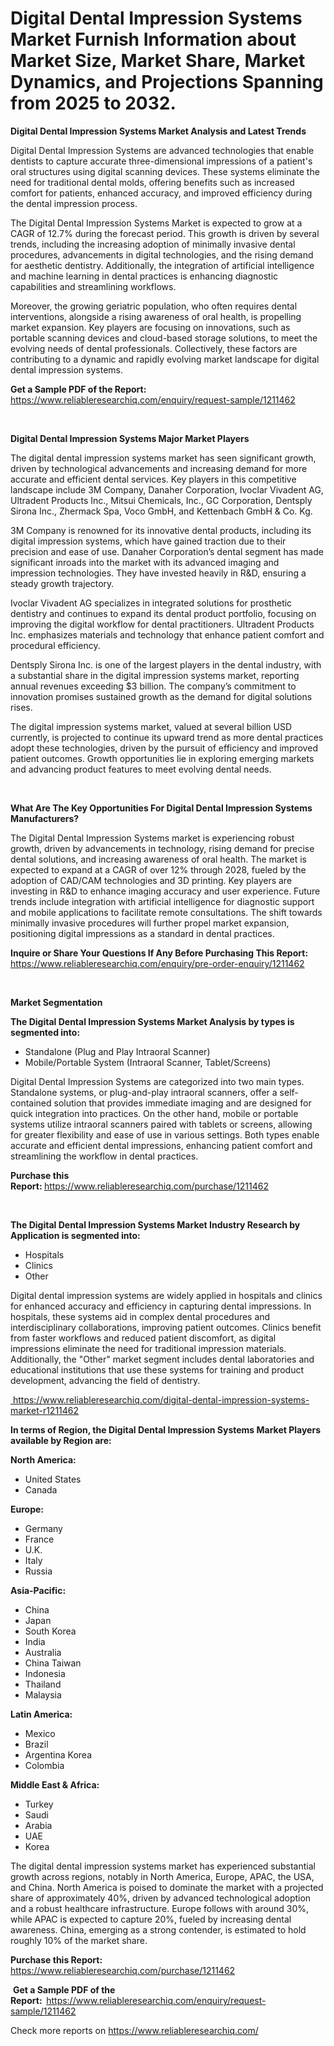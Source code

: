 <p><h1>Digital Dental Impression Systems Market Furnish Information about Market Size, Market Share, Market Dynamics, and Projections Spanning from 2025 to 2032.</h1></p><p><strong>Digital Dental Impression Systems Market Analysis and Latest Trends</strong></p>
<p><p>Digital Dental Impression Systems are advanced technologies that enable dentists to capture accurate three-dimensional impressions of a patient's oral structures using digital scanning devices. These systems eliminate the need for traditional dental molds, offering benefits such as increased comfort for patients, enhanced accuracy, and improved efficiency during the dental impression process.</p><p>The Digital Dental Impression Systems Market is expected to grow at a CAGR of 12.7% during the forecast period. This growth is driven by several trends, including the increasing adoption of minimally invasive dental procedures, advancements in digital technologies, and the rising demand for aesthetic dentistry. Additionally, the integration of artificial intelligence and machine learning in dental practices is enhancing diagnostic capabilities and streamlining workflows.</p><p>Moreover, the growing geriatric population, who often requires dental interventions, alongside a rising awareness of oral health, is propelling market expansion. Key players are focusing on innovations, such as portable scanning devices and cloud-based storage solutions, to meet the evolving needs of dental professionals. Collectively, these factors are contributing to a dynamic and rapidly evolving market landscape for digital dental impression systems. </p></p>
<p><strong>Get a Sample PDF of the Report:&nbsp;</strong> <a href="https://www.reliableresearchiq.com/enquiry/request-sample/1211462?utm_campaign=1835&utm_medium=2&utm_source=Github&utm_content=ia&utm_term=24032025&utm_id=digital-dental-impression-systems">https://www.reliableresearchiq.com/enquiry/request-sample/1211462</a></p>
<p>&nbsp;</p>
<p><strong>Digital Dental Impression Systems Major Market Players</strong></p>
<p><p>The digital dental impression systems market has seen significant growth, driven by technological advancements and increasing demand for more accurate and efficient dental services. Key players in this competitive landscape include 3M Company, Danaher Corporation, Ivoclar Vivadent AG, Ultradent Products Inc., Mitsui Chemicals, Inc., GC Corporation, Dentsply Sirona Inc., Zhermack Spa, Voco GmbH, and Kettenbach GmbH & Co. Kg.</p><p>3M Company is renowned for its innovative dental products, including its digital impression systems, which have gained traction due to their precision and ease of use. Danaher Corporation’s dental segment has made significant inroads into the market with its advanced imaging and impression technologies. They have invested heavily in R&D, ensuring a steady growth trajectory.</p><p>Ivoclar Vivadent AG specializes in integrated solutions for prosthetic dentistry and continues to expand its dental product portfolio, focusing on improving the digital workflow for dental practitioners. Ultradent Products Inc. emphasizes materials and technology that enhance patient comfort and procedural efficiency.</p><p>Dentsply Sirona Inc. is one of the largest players in the dental industry, with a substantial share in the digital impression systems market, reporting annual revenues exceeding $3 billion. The company’s commitment to innovation promises sustained growth as the demand for digital solutions rises.</p><p>The digital impression systems market, valued at several billion USD currently, is projected to continue its upward trend as more dental practices adopt these technologies, driven by the pursuit of efficiency and improved patient outcomes. Growth opportunities lie in exploring emerging markets and advancing product features to meet evolving dental needs.</p></p>
<p>&nbsp;</p>
<p><strong>What Are The Key Opportunities For Digital Dental Impression Systems Manufacturers?</strong></p>
<p><p>The Digital Dental Impression Systems market is experiencing robust growth, driven by advancements in technology, rising demand for precise dental solutions, and increasing awareness of oral health. The market is expected to expand at a CAGR of over 12% through 2028, fueled by the adoption of CAD/CAM technologies and 3D printing. Key players are investing in R&D to enhance imaging accuracy and user experience. Future trends include integration with artificial intelligence for diagnostic support and mobile applications to facilitate remote consultations. The shift towards minimally invasive procedures will further propel market expansion, positioning digital impressions as a standard in dental practices.</p></p>
<p><strong>Inquire or Share Your Questions If Any Before Purchasing This Report:</strong> <a href="https://www.reliableresearchiq.com/enquiry/pre-order-enquiry/1211462?utm_campaign=1835&utm_medium=2&utm_source=Github&utm_content=ia&utm_term=24032025&utm_id=digital-dental-impression-systems">https://www.reliableresearchiq.com/enquiry/pre-order-enquiry/1211462</a></p>
<p>&nbsp;</p>
<p><strong>Market Segmentation</strong></p>
<p><strong>The Digital Dental Impression Systems Market Analysis by types is segmented into:</strong></p>
<p><ul><li>Standalone (Plug and Play Intraoral Scanner)</li><li>Mobile/Portable System (Intraoral Scanner, Tablet/Screens)</li></ul></p>
<p><p>Digital Dental Impression Systems are categorized into two main types. Standalone systems, or plug-and-play intraoral scanners, offer a self-contained solution that provides immediate imaging and are designed for quick integration into practices. On the other hand, mobile or portable systems utilize intraoral scanners paired with tablets or screens, allowing for greater flexibility and ease of use in various settings. Both types enable accurate and efficient dental impressions, enhancing patient comfort and streamlining the workflow in dental practices.</p></p>
<p><strong>Purchase this Report:&nbsp;</strong><a href="https://www.reliableresearchiq.com/purchase/1211462?utm_campaign=1835&utm_medium=2&utm_source=Github&utm_content=ia&utm_term=24032025&utm_id=digital-dental-impression-systems">https://www.reliableresearchiq.com/purchase/1211462</a></p>
<p>&nbsp;</p>
<p><strong>The Digital Dental Impression Systems Market Industry Research by Application is segmented into:</strong></p>
<p><ul><li>Hospitals</li><li>Clinics</li><li>Other</li></ul></p>
<p><p>Digital dental impression systems are widely applied in hospitals and clinics for enhanced accuracy and efficiency in capturing dental impressions. In hospitals, these systems aid in complex dental procedures and interdisciplinary collaborations, improving patient outcomes. Clinics benefit from faster workflows and reduced patient discomfort, as digital impressions eliminate the need for traditional impression materials. Additionally, the "Other" market segment includes dental laboratories and educational institutions that use these systems for training and product development, advancing the field of dentistry.</p></p>
<p><a href="https://www.reliableresearchiq.com/digital-dental-impression-systems-market-r1211462?utm_campaign=1835&utm_medium=2&utm_source=Github&utm_content=ia&utm_term=24032025&utm_id=digital-dental-impression-systems">&nbsp;https://www.reliableresearchiq.com/digital-dental-impression-systems-market-r1211462</a></p>
<p><strong>In terms of Region, the Digital Dental Impression Systems Market Players available by Region are:</strong></p>
<p>
    <p> <strong> North America: </strong>
        <ul>
            <li>United States</li>
            <li>Canada</li>
        </ul>
        </p> 
    <p> <strong> Europe: </strong>
        <ul>
            <li>Germany</li>
            <li>France</li>
            <li>U.K.</li>
            <li>Italy</li>
            <li>Russia</li>
        </ul>
        </p> 
    <p> <strong> Asia-Pacific: </strong>
        <ul>
            <li>China</li>
            <li>Japan</li>
            <li>South Korea</li>
            <li>India</li>
            <li>Australia</li>
            <li>China Taiwan</li>
            <li>Indonesia</li>
            <li>Thailand</li>
            <li>Malaysia</li>
        </ul>
        </p> 
    <p> <strong> Latin America: </strong>
        <ul>
            <li>Mexico</li>
            <li>Brazil</li>
            <li>Argentina Korea</li>
            <li>Colombia</li>
        </ul>
        </p> 
    <p> <strong> Middle East & Africa: </strong>
        <ul>
            <li>Turkey</li>
            <li>Saudi</li>
            <li>Arabia</li>
            <li>UAE</li>
            <li>Korea</li>
        </ul>
    </p>
    </p>
<p><p>The digital dental impression systems market has experienced substantial growth across regions, notably in North America, Europe, APAC, the USA, and China. North America is poised to dominate the market with a projected share of approximately 40%, driven by advanced technological adoption and a robust healthcare infrastructure. Europe follows with around 30%, while APAC is expected to capture 20%, fueled by increasing dental awareness. China, emerging as a strong contender, is estimated to hold roughly 10% of the market share.</p></p>
<p><strong>Purchase this Report: </strong><a href="https://www.reliableresearchiq.com/purchase/1211462?utm_campaign=1835&utm_medium=2&utm_source=Github&utm_content=ia&utm_term=24032025&utm_id=digital-dental-impression-systems">https://www.reliableresearchiq.com/purchase/1211462</a></p>
<p>&nbsp;<strong>Get a Sample PDF of the Report:&nbsp;&nbsp;</strong><a href="https://www.reliableresearchiq.com/enquiry/request-sample/1211462?utm_campaign=1835&utm_medium=2&utm_source=Github&utm_content=ia&utm_term=24032025&utm_id=digital-dental-impression-systems">https://www.reliableresearchiq.com/enquiry/request-sample/1211462</a></p>
<p><strong></strong></p>
<p>Check more reports on <a href="https://www.reliableresearchiq.com/?utm_campaign=1835&utm_medium=2&utm_source=Github&utm_content=ia&utm_term=24032025&utm_id=digital-dental-impression-systems">https://www.reliableresearchiq.com/</a></p>